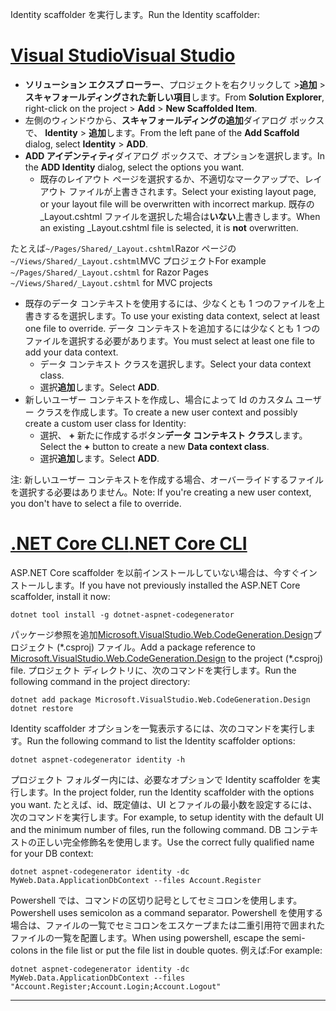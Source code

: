 <span data-ttu-id="6f816-101">Identity scaffolder を実行します。</span><span class="sxs-lookup"><span data-stu-id="6f816-101">Run the Identity scaffolder:</span></span>

# <a name="visual-studiotabvisual-studio"></a>[<span data-ttu-id="6f816-102">Visual Studio</span><span class="sxs-lookup"><span data-stu-id="6f816-102">Visual Studio</span></span>](#tab/visual-studio)

* <span data-ttu-id="6f816-103">**ソリューション エクスプ ローラー**、プロジェクトを右クリックして >**追加** > **スキャフォールディングされた新しい項目**します。</span><span class="sxs-lookup"><span data-stu-id="6f816-103">From **Solution Explorer**, right-click on the project > **Add** > **New Scaffolded Item**.</span></span>
* <span data-ttu-id="6f816-104">左側のウィンドウから、**スキャフォールディングの追加**ダイアログ ボックスで、 **Identity** > **追加**します。</span><span class="sxs-lookup"><span data-stu-id="6f816-104">From the left pane of the **Add Scaffold** dialog, select **Identity** > **ADD**.</span></span>
* <span data-ttu-id="6f816-105">**ADD アイデンティティ**ダイアログ ボックスで、オプションを選択します。</span><span class="sxs-lookup"><span data-stu-id="6f816-105">In the **ADD Identity** dialog, select the options you want.</span></span>
  * <span data-ttu-id="6f816-106">既存のレイアウト ページを選択するか、不適切なマークアップで、レイアウト ファイルが上書きされます。</span><span class="sxs-lookup"><span data-stu-id="6f816-106">Select your existing layout page, or your layout file will be overwritten with incorrect markup.</span></span> <span data-ttu-id="6f816-107">既存の _Layout.cshtml ファイルを選択した場合は**いない**上書きします。</span><span class="sxs-lookup"><span data-stu-id="6f816-107">When an existing _Layout.cshtml file is selected, it is **not** overwritten.</span></span>

 <span data-ttu-id="6f816-108">たとえば`~/Pages/Shared/_Layout.cshtml`Razor ページの`~/Views/Shared/_Layout.cshtml`MVC プロジェクト</span><span class="sxs-lookup"><span data-stu-id="6f816-108">For example `~/Pages/Shared/_Layout.cshtml` for Razor Pages `~/Views/Shared/_Layout.cshtml` for MVC projects</span></span>
* <span data-ttu-id="6f816-109">既存のデータ コンテキストを使用するには、少なくとも 1 つのファイルを上書きするを選択します。</span><span class="sxs-lookup"><span data-stu-id="6f816-109">To use your existing data context, select at least one file to override.</span></span> <span data-ttu-id="6f816-110">データ コンテキストを追加するには少なくとも 1 つのファイルを選択する必要があります。</span><span class="sxs-lookup"><span data-stu-id="6f816-110">You must select at least one file to add your data context.</span></span>
  * <span data-ttu-id="6f816-111">データ コンテキスト クラスを選択します。</span><span class="sxs-lookup"><span data-stu-id="6f816-111">Select your data context class.</span></span>
  * <span data-ttu-id="6f816-112">選択**追加**します。</span><span class="sxs-lookup"><span data-stu-id="6f816-112">Select **ADD**.</span></span>
* <span data-ttu-id="6f816-113">新しいユーザー コンテキストを作成し、場合によって Id のカスタム ユーザー クラスを作成します。</span><span class="sxs-lookup"><span data-stu-id="6f816-113">To create a new user context and possibly create a custom user class for Identity:</span></span>
  * <span data-ttu-id="6f816-114">選択、 **+** 新たに作成するボタン**データ コンテキスト クラス**します。</span><span class="sxs-lookup"><span data-stu-id="6f816-114">Select the **+** button to create a new **Data context class**.</span></span>
  * <span data-ttu-id="6f816-115">選択**追加**します。</span><span class="sxs-lookup"><span data-stu-id="6f816-115">Select **ADD**.</span></span>

<span data-ttu-id="6f816-116">注: 新しいユーザー コンテキストを作成する場合、オーバーライドするファイルを選択する必要はありません。</span><span class="sxs-lookup"><span data-stu-id="6f816-116">Note: If you're creating a new user context, you don't have to select a file to override.</span></span>

# <a name="net-core-clitabnetcore-cli"></a>[<span data-ttu-id="6f816-117">.NET Core CLI</span><span class="sxs-lookup"><span data-stu-id="6f816-117">.NET Core CLI</span></span>](#tab/netcore-cli)

<span data-ttu-id="6f816-118">ASP.NET Core scaffolder を以前インストールしていない場合は、今すぐインストールします。</span><span class="sxs-lookup"><span data-stu-id="6f816-118">If you have not previously installed the ASP.NET Core scaffolder, install it now:</span></span>

```cli
dotnet tool install -g dotnet-aspnet-codegenerator
```

<span data-ttu-id="6f816-119">パッケージ参照を追加[Microsoft.VisualStudio.Web.CodeGeneration.Design](https://www.nuget.org/packages/Microsoft.VisualStudio.Web.CodeGeneration.Design/)プロジェクト (\*.csproj) ファイル。</span><span class="sxs-lookup"><span data-stu-id="6f816-119">Add a package reference to [Microsoft.VisualStudio.Web.CodeGeneration.Design](https://www.nuget.org/packages/Microsoft.VisualStudio.Web.CodeGeneration.Design/) to the project (\*.csproj) file.</span></span> <span data-ttu-id="6f816-120">プロジェクト ディレクトリに、次のコマンドを実行します。</span><span class="sxs-lookup"><span data-stu-id="6f816-120">Run the following command in the project directory:</span></span>

```cli
dotnet add package Microsoft.VisualStudio.Web.CodeGeneration.Design
dotnet restore
```

<span data-ttu-id="6f816-121">Identity scaffolder オプションを一覧表示するには、次のコマンドを実行します。</span><span class="sxs-lookup"><span data-stu-id="6f816-121">Run the following command to list the Identity scaffolder options:</span></span>

```cli
dotnet aspnet-codegenerator identity -h
```

<span data-ttu-id="6f816-122">プロジェクト フォルダー内には、必要なオプションで Identity scaffolder を実行します。</span><span class="sxs-lookup"><span data-stu-id="6f816-122">In the project folder, run the Identity scaffolder with the options you want.</span></span> <span data-ttu-id="6f816-123">たとえば、id、既定値は、UI とファイルの最小数を設定するには、次のコマンドを実行します。</span><span class="sxs-lookup"><span data-stu-id="6f816-123">For example, to setup identity with the default UI and the minimum number of files, run the following command.</span></span> <span data-ttu-id="6f816-124">DB コンテキストの正しい完全修飾名を使用します。</span><span class="sxs-lookup"><span data-stu-id="6f816-124">Use the correct fully qualified name for your DB context:</span></span>

```cli
dotnet aspnet-codegenerator identity -dc MyWeb.Data.ApplicationDbContext --files Account.Register
```

<span data-ttu-id="6f816-125">Powershell では、コマンドの区切り記号としてセミコロンを使用します。</span><span class="sxs-lookup"><span data-stu-id="6f816-125">Powershell uses semicolon as a command separator.</span></span> <span data-ttu-id="6f816-126">Powershell を使用する場合は、ファイルの一覧でセミコロンをエスケープまたは二重引用符で囲まれたファイルの一覧を配置します。</span><span class="sxs-lookup"><span data-stu-id="6f816-126">When using powershell, escape the semi-colons in the file list or put the file list in double quotes.</span></span> <span data-ttu-id="6f816-127">例えば:</span><span class="sxs-lookup"><span data-stu-id="6f816-127">For example:</span></span>

```cli
dotnet aspnet-codegenerator identity -dc MyWeb.Data.ApplicationDbContext --files "Account.Register;Account.Login;Account.Logout"
```
-------------
